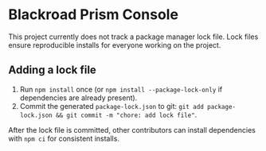 # Blackroad Prism Console

This project currently does not track a package manager lock file. Lock files ensure reproducible installs for everyone working on the project.

## Adding a lock file

1. Run `npm install` once (or `npm install --package-lock-only` if dependencies are already present).
2. Commit the generated `package-lock.json` to git: `git add package-lock.json && git commit -m "chore: add lock file"`.

After the lock file is committed, other contributors can install dependencies with `npm ci` for consistent installs.

